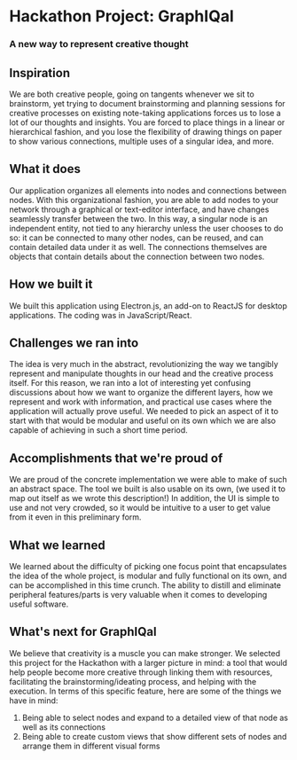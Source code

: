 <h1>Hackathon Project: GraphIQal</h1>
<h3>A new way to represent creative thought</h3>


<h2>Inspiration</h2>

We are both creative people, going on tangents whenever we sit to brainstorm, yet trying to document brainstorming and planning sessions for creative processes on existing note-taking applications forces us to lose a lot of our thoughts and insights. You are forced to place things in a linear or hierarchical fashion, and you lose the flexibility of drawing things on paper to show various connections, multiple uses of a singular idea, and more.

<h2>What it does</h2>

Our application organizes all elements into nodes and connections between nodes. With this organizational fashion, you are able to add nodes to your network through a graphical or text-editor interface, and have changes seamlessly transfer between the two. In this way, a singular node is an independent entity, not tied to any hierarchy unless the user chooses to do so: it can be connected to many other nodes, can be reused, and can contain detailed data under it as well. The connections themselves are objects that contain details about the connection between two nodes.

<h2>How we built it</h2>

We built this application using Electron.js, an add-on to ReactJS for desktop applications. The coding was in JavaScript/React.

<h2>Challenges we ran into</h2>

The idea is very much in the abstract, revolutionizing the way we tangibly represent and manipulate thoughts in our head and the creative process itself. For this reason, we ran into a lot of interesting yet confusing discussions about how we want to organize the different layers, how we represent and work with information, and practical use cases where the application will actually prove useful. We needed to pick an aspect of it to start with that would be modular and useful on its own which we are also capable of achieving in such a short time period.

<h2>Accomplishments that we're proud of</h2>

We are proud of the concrete implementation we were able to make of such an abstract space. The tool we built is also usable on its own, (we used it to map out itself as we wrote this description!) In addition, the UI is simple to use and not very crowded, so it would be intuitive to a user to get value from it even in this preliminary form.

<h2>What we learned</h2>

We learned about the difficulty of picking one focus point that encapsulates the idea of the whole project, is modular and fully functional on its own, and can be accomplished in this time crunch. The ability to distill and eliminate peripheral features/parts is very valuable when it comes to developing useful software.

<h2>What's next for GraphIQal</h2>

We believe that creativity is a muscle you can make stronger. We selected this project for the Hackathon with a larger picture in mind: a tool that would help people become more creative through linking them with resources, facilitating the brainstorming/ideating process, and helping with the execution. In terms of this specific feature, here are some of the things we have in mind:

1. Being able to select nodes and expand to a detailed view of that node as well as its connections
1. Being able to create custom views that show different sets of nodes and arrange them in different visual forms
